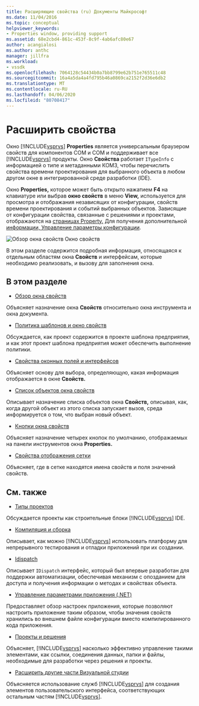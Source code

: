 ```yaml
---
title: Расширяющие свойства (ru) Документы Майкрософт
ms.date: 11/04/2016
ms.topic: conceptual
helpviewer_keywords:
- Properties window, providing support
ms.assetid: 68e2cbd4-861c-453f-8c9f-4ab6afc80e67
author: acangialosi
ms.author: anthc
manager: jillfra
ms.workload:
- vssdk
ms.openlocfilehash: 7064128c54434b0a7bb8799e62b751e765511c48
ms.sourcegitcommit: 16a4a5da4a4fd795b46a0869ca2152f2d36e6db2
ms.translationtype: MT
ms.contentlocale: ru-RU
ms.lasthandoff: 04/06/2020
ms.locfileid: "80708417"
---
```

# <a name="extend-properties"></a>Расширить свойства
Окно [!INCLUDE[vsprvs](../../code-quality/includes/vsprvs_md.md)] **Properties** является универсальным браузером свойств для компонентов COM и COM и поддерживает все [!INCLUDE[vsprvs](../../code-quality/includes/vsprvs_md.md)] продукты. Окно **Свойства** работает `ITypeInfo` с информацией о типе и метаданными КОМЗ, чтобы перечислить свойства времени проектирования для выбранного объекта в любом другом окне в интегрированной среде разработки (IDE).

 Окно **Properties,** которое может быть открыто нажатием **F4** на клавиатуре или выбрав **окно свойств** в меню **View,** используется для просмотра и отображания независящих от конфигурации, свойств времени проектирования и событий выбранных объектов. Зависящие от конфигурации свойства, связанные с решениями и проектами, отображаются на [страницах Property.](../../extensibility/internals/property-pages.md) Для получения дополнительной [информации, Управление параметры конфигурации](../../extensibility/internals/managing-configuration-options.md).

 ![Обзор окна свойств](../../extensibility/internals/media/vspropertieswindow.png "vsСвойстваОкно") Окно свойств

 В этом разделе содержится подробная информация, относящаяся к отдельным областям окна **Свойств** и интерфейсам, которые необходимо реализовать, и вызову для заполнения окна.

## <a name="in-this-section"></a>В этом разделе
- [Обзор окна свойств](../../extensibility/internals/properties-window-overview.md)

 Объясняет назначение окна **Свойств** относительно окна инструмента и окна документа.

- [Политика шаблонов и окно свойств](../../extensibility/internals/template-policy-and-the-properties-window.md)

 Обсуждается, как проект содержится в проекте шаблона предприятия, и как этот проект шаблона предприятия может обеспечить выполнение политики.

- [Свойства оконных полей и интерфейсов](../../extensibility/internals/properties-window-fields-and-interfaces.md)

 Объясняет основу для выбора, определяющую, какая информация отображается в окне **Свойств.**

- [Список объектов окна свойств](../../extensibility/internals/properties-window-object-list.md)

 Описывает назначение списка объектов окна **Свойств,** описывая, как, когда другой объект из этого списка запускает вызов, среда информируется о том, что выбран новый объект.

- [Кнопки окна свойств](../../extensibility/internals/properties-window-buttons.md)

 Объясняет назначение четырех кнопок по умолчанию, отображаемых на панели инструментов окна **Properties.**

- [Свойства отображения сетки](../../extensibility/internals/properties-display-grid.md)

 Объясняет, где в сетке находятся имена свойств и поля значений свойств.

## <a name="related-sections"></a>См. также
- [Типы проектов](../../extensibility/internals/project-types.md)

 Обсуждается проекты как строительные блоки [!INCLUDE[vsprvs](../../code-quality/includes/vsprvs_md.md)] IDE.

- [Компиляция и сборка](../../ide/compiling-and-building-in-visual-studio.md)

 Описывает, как можно [!INCLUDE[vsprvs](../../code-quality/includes/vsprvs_md.md)] использовать платформу для непрерывного тестирования и отладки приложений при их создании.

- [Idispatch](/previous-versions/windows/desktop/api/oaidl/nn-oaidl-idispatch)

 Описывает `IDispatch` интерфейс, который был впервые разработан для поддержки автоматизации, обеспечивая механизм с опозданием для доступа и получения информации о методах и свойствах объекта.

- [Управление параметрами приложения (.NET)](../../ide/managing-application-settings-dotnet.md)

 Предоставляет обзор настроек приложения, которые позволяют настроить приложение таким образом, чтобы значения свойств хранились во внешнем файле конфигурации вместо компилированного кода приложения.

- [Проекты и решения](../../ide/solutions-and-projects-in-visual-studio.md)

 Объясняет, [!INCLUDE[vsprvs](../../code-quality/includes/vsprvs_md.md)] насколько эффективно управление такими элементами, как ссылки, соединения данных, папки и файлы, необходимые для разработки через решения и проекты.

- [Расширить другие части Визуальной студии](../../extensibility/extending-other-parts-of-visual-studio.md)

 Объясняется использование служб [!INCLUDE[vsprvs](../../code-quality/includes/vsprvs_md.md)] для создания элементов пользовательского интерфейса, соответствующих остальным частям [!INCLUDE[vsprvs](../../code-quality/includes/vsprvs_md.md)].
